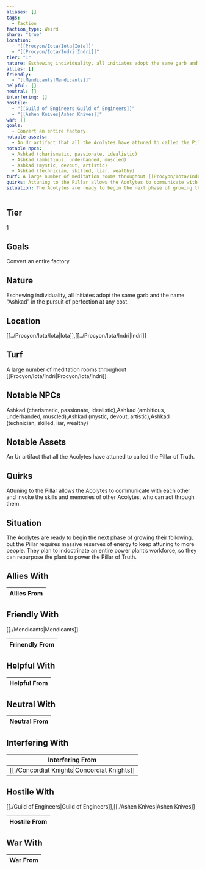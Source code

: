 ```yaml
---
aliases: []
tags:
  - faction
faction_type: Weird
share: "true"
location:
  - "[[Procyon/Iota/Iota|Iota]]"
  - "[[Procyon/Iota/Indri|Indri]]"
tier: "1"
nature: Eschewing individuality, all initiates adopt the same garb and the name “Ashkad” in the pursuit of perfection at any cost.
allies: []
friendly:
  - "[[Mendicants|Mendicants]]"
helpful: []
neutral: []
interfering: []
hostile:
  - "[[Guild of Engineers|Guild of Engineers]]"
  - "[[Ashen Knives|Ashen Knives]]"
war: []
goals:
  - Convert an entire factory.
notable assets:
  - An Ur artifact that all the Acolytes have attuned to called the Pillar of Truth.
notable npcs:
  - Ashkad (charismatic, passionate, idealistic)
  - Ashkad (ambitious, underhanded, muscled)
  - Ashkad (mystic, devout, artistic)
  - Ashkad (technician, skilled, liar, wealthy)
turf: A large number of meditation rooms throughout [[Procyon/Iota/Indri|Procyon/Iota/Indri]].
quirks: Attuning to the Pillar allows the Acolytes to communicate with each other and invoke the skills and memories of other Acolytes, who can act through them.
situation: The Acolytes are ready to begin the next phase of growing their following, but the Pillar requires massive reserves of energy to keep attuning to more people. They plan to indoctrinate an entire power plant’s workforce, so they can repurpose the plant to power the Pillar of Truth.
---
```

## Tier

1

## Goals

Convert an entire factory.

## Nature

Eschewing individuality, all initiates adopt the same garb and the name “Ashkad” in the pursuit of perfection at any cost.

## Location

[[../Procyon/Iota/Iota|Iota]],[[../Procyon/Iota/Indri|Indri]]

## Turf

A large number of meditation rooms throughout [[Procyon/Iota/Indri|Procyon/Iota/Indri]].

## Notable NPCs

Ashkad (charismatic, passionate, idealistic),Ashkad (ambitious, underhanded, muscled),Ashkad (mystic, devout, artistic),Ashkad (technician, skilled, liar, wealthy)

## Notable Assets

An Ur artifact that all the Acolytes have attuned to called the Pillar of Truth.

## Quirks

Attuning to the Pillar allows the Acolytes to communicate with each other and invoke the skills and memories of other Acolytes, who can act through them.

## Situation

The Acolytes are ready to begin the next phase of growing their following, but the Pillar requires massive reserves of energy to keep attuning to more people. They plan to indoctrinate an entire power plant’s workforce, so they can repurpose the plant to power the Pillar of Truth.

## Allies With



| Allies From |
| ----------- |


## Friendly With

[[./Mendicants|Mendicants]]

| Frinendly From |
| -------------- |


## Helpful With



| Helpful From |
| ------------ |


## Neutral With




| Neutral From |
| ------------ |



## Interfering With




| Interfering From                                       |
| ------------------------------------------------------ |
| [[./Concordiat Knights\|Concordiat Knights]] |



## Hostile With

[[./Guild of Engineers|Guild of Engineers]],[[./Ashen Knives|Ashen Knives]]


| Hostile From |
| ------------ |



## War With



| War From |
| -------- |

